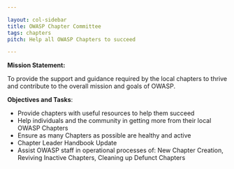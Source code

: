 ```yaml
---

layout: col-sidebar
title: OWASP Chapter Committee
tags: chapters
pitch: Help all OWASP Chapters to succeed

---
```


**Mission Statement:**

To provide the support and guidance required by the local chapters to thrive and contribute to the overall mission and goals of OWASP.

**Objectives and Tasks**:

  - Provide chapters with useful resources to help them succeed
  - Help individuals and the community in getting more from their local OWASP Chapters
  - Ensure as many Chapters as possible are healthy and active
  - Chapter Leader Handbook Update
  - Assist OWASP staff in operational processes of: New Chapter Creation, Reviving Inactive Chapters, Cleaning up Defunct Chapters
